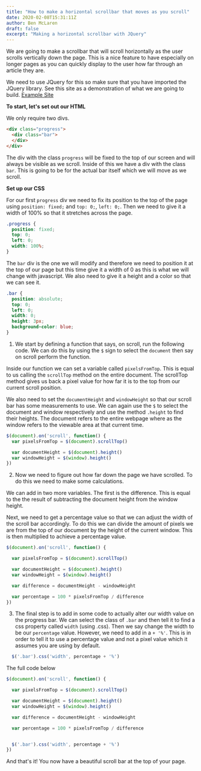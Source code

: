 ```yaml
---
title: "How to make a horizontal scrollbar that moves as you scroll"
date: 2020-02-08T15:31:11Z
author: Ben McLaren
draft: false
excerpt: "Making a horizontal scrollbar with JQuery"
---
```


We are going to make a scrollbar that will scroll horizontally as the user scrolls vertically down the page. This is a nice feature to have especially on longer pages as you can quickly display to the user how far through an article they are.

We need to use JQuery for this so make sure that you have imported the JQuery library. See this site as a demonstration of what we are going to build. [Example Site](https://interior-weekly-237.superhi.com/)


**To start, let's set out our HTML**

We only require two divs.

```HTML
<div class="progress">
  <div class="bar">
  </div>
</div>
```

The div with the class `progress` will be fixed to the top of our screen and will always be visible as we scroll. Inside of this we have a div with the class `bar`. This is going to be for the actual bar itself which we will move as we scroll.

**Set up our CSS**

For our first `progress` div we need to fix its position to the top of the page using `position: fixed;` and `top: 0;`, `left: 0;`. Then we need to give it a width of 100% so that it stretches across the page.

```CSS
.progress {
  position: fixed;
  top: 0;
  left: 0;
  width: 100%;
}
```

The `bar` div is the one we will modify and therefore we need to position it at the top of our page but this time give it a width of 0 as this is what we will change with javascript. We also need to give it a height and a color so that we can see it.

```CSS
.bar {
  position: absolute;
  top: 0;
  left: 0;
  width: 0;
  height: 3px;
  background-color: blue;
}
```

1. We start by defining a function that says, on scroll, run the following code. We can do this by using the `$` sign to select the `document` then say on scroll perform the function.

Inside our function we can set a variable called `pixelsFromTop`. This is equal to us calling the `scrollTop` method on the entire document. The scrollTop method gives us back a pixel value for how far it is to the top from our current scroll position.

We also need to set the `documentHeight` and `windowHeight` so that our scroll bar has some measurements to use. We can again use the `$` to select the document and window respectively and use the method `.height` to find their heights. The document refers to the entire webpage where as the window refers to the viewable area at that current time.

```javascript
$(document).on('scroll', function() {
  var pixelsFromTop = $(document).scrollTop()

  var documentHeight = $(document).height()
  var windowHeight = $(window).height()    
})  
```

2. Now we need to figure out how far down the page we have scrolled. To do this we need to make some calculations.

We can add in two more variables. The first is the difference. This is equal to the the result of subtracting the document height from the window height.

Next, we need to get a percentage value so that we can adjust the width of the scroll bar accordingly. To do this we can divide the amount of pixels we are from the top of our document by the height of the current window. This is then multiplied to achieve a percentage value.

```javascript
$(document).on('scroll', function() {

  var pixelsFromTop = $(document).scrollTop()

  var documentHeight = $(document).height()
  var windowHeight = $(window).height()          

  var difference = documentHeight - windowHeight

  var percentage = 100 * pixelsFromTop / difference
})
```

3. The final step is to add in some code to actually alter our width value on the progress bar. We can select the class of `.bar` and then tell it to find a css property called `width` (using .css). Then we say change the width to be our `percentage` value. However, we need to add in a `+ '%'`. This is in order to tell it to use a percentage value and not a pixel value which it assumes you are using by default.

```javascript
  $('.bar').css('width', percentage + '%')  
```

The full code below

```javascript
$(document).on('scroll', function() {

  var pixelsFromTop = $(document).scrollTop()

  var documentHeight = $(document).height()
  var windowHeight = $(window).height()          

  var difference = documentHeight - windowHeight

  var percentage = 100 * pixelsFromTop / difference


  $('.bar').css('width', percentage + '%')  
})  
```

And that's it! You now have a beautiful scroll bar at the top of your page.
